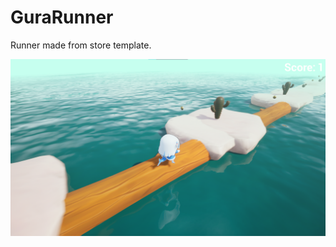 # GuraRunner

Runner made from store template.

<p float="left">
  <img src="https://github.com/bnorax/gurarunner/blob/main/Screens/Gura1.png" width="720">
</p>
